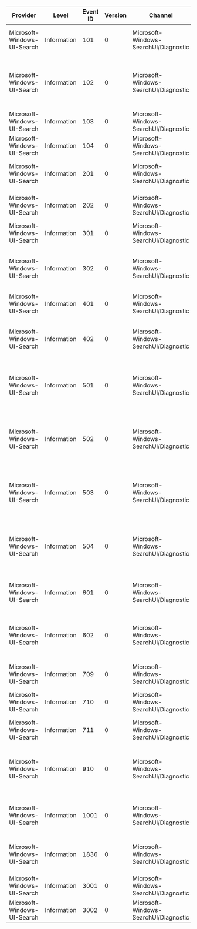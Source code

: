 Provider                     |  Level        |  Event ID  |  Version  |  Channel                                |  Task                                   |  Opcode  |  Keyword  |  Message
-----------------------------|---------------|------------|-----------|-----------------------------------------|-----------------------------------------|----------|-----------|-----------------------------------------------------------------------------------------------
Microsoft-Windows-UI-Search  |  Information  |  101       |  0        |  Microsoft-Windows-SearchUI/Diagnostic  |  XamlViewStartup                        |  Start   |           |  The XAML view {XAMLView} is starting up.
Microsoft-Windows-UI-Search  |  Information  |  102       |  0        |  Microsoft-Windows-SearchUI/Diagnostic  |  XamlViewStartup                        |  Stop    |           |  The XAML view {XAMLView} has completed starting up with result {Result}.
Microsoft-Windows-UI-Search  |  Information  |  103       |  0        |  Microsoft-Windows-SearchUI/Diagnostic  |  Perftrack_SearchPaneViewSetup          |  Start   |           |
Microsoft-Windows-UI-Search  |  Information  |  104       |  0        |  Microsoft-Windows-SearchUI/Diagnostic  |  Perftrack_SearchPaneViewSetup          |  Stop    |           |
Microsoft-Windows-UI-Search  |  Information  |  201       |  0        |  Microsoft-Windows-SearchUI/Diagnostic  |  ASTAThread                             |  Start   |           |  A search thread has started {ThreadID}.
Microsoft-Windows-UI-Search  |  Information  |  202       |  0        |  Microsoft-Windows-SearchUI/Diagnostic  |  ASTAThread                             |  Stop    |           |  A search thread has stopped {ThreadID}.
Microsoft-Windows-UI-Search  |  Information  |  301       |  0        |  Microsoft-Windows-SearchUI/Diagnostic  |  ResourceManager                        |  Start   |           |
Microsoft-Windows-UI-Search  |  Information  |  302       |  0        |  Microsoft-Windows-SearchUI/Diagnostic  |  ResourceManager                        |  Stop    |           |  Resource manager initialization has completed with result {Result}.
Microsoft-Windows-UI-Search  |  Information  |  401       |  0        |  Microsoft-Windows-SearchUI/Diagnostic  |  XAMLContent                            |  Start   |           |
Microsoft-Windows-UI-Search  |  Information  |  402       |  0        |  Microsoft-Windows-SearchUI/Diagnostic  |  XAMLContent                            |  Stop    |           |  The XAML content initialization has completed with result {Result}.
Microsoft-Windows-UI-Search  |  Information  |  501       |  0        |  Microsoft-Windows-SearchUI/Diagnostic  |  ViewServiceInit                        |  Start   |           |  The view service with index {ServiceIndex} has started initialization.
Microsoft-Windows-UI-Search  |  Information  |  502       |  0        |  Microsoft-Windows-SearchUI/Diagnostic  |  ViewServiceInit                        |  Stop    |           |  The view service with index {ServiceIndex} has completed initialization with result {Result}.
Microsoft-Windows-UI-Search  |  Information  |  503       |  0        |  Microsoft-Windows-SearchUI/Diagnostic  |  ViewServiceSubscribe                   |  Start   |           |  The view service with index {ServiceIndex} has started subscription.
Microsoft-Windows-UI-Search  |  Information  |  504       |  0        |  Microsoft-Windows-SearchUI/Diagnostic  |  ViewServiceSubscribe                   |  Stop    |           |  The view service with index {ServiceIndex} has completed with subcription result {Result}.
Microsoft-Windows-UI-Search  |  Information  |  601       |  0        |  Microsoft-Windows-SearchUI/Diagnostic  |  XamlViewShutdown                       |  Start   |           |  The XAML view {XAMLView} is shutting down.
Microsoft-Windows-UI-Search  |  Information  |  602       |  0        |  Microsoft-Windows-SearchUI/Diagnostic  |  XamlViewShutdown                       |  Stop    |           |  The XAML view {XAMLView} has completed shutdown up with result {Result}.
Microsoft-Windows-UI-Search  |  Information  |  709       |  0        |  Microsoft-Windows-SearchUI/Diagnostic  |  XamlHostCreateWindow                   |  Start   |           |
Microsoft-Windows-UI-Search  |  Information  |  710       |  0        |  Microsoft-Windows-SearchUI/Diagnostic  |  XamlHostCreateWindow                   |  Stop    |           |  The host window was created with result {Result}.
Microsoft-Windows-UI-Search  |  Information  |  711       |  0        |  Microsoft-Windows-SearchUI/Diagnostic  |  SearchPane_QueryChanged                |          |           |  Search query has changed: '{QueryString}'
Microsoft-Windows-UI-Search  |  Information  |  910       |  0        |  Microsoft-Windows-SearchUI/Diagnostic  |  TemplateManager_XAMLCallbackException  |          |           |  XAML callback handled exception. Result: {Result}. Message: {Message}.
Microsoft-Windows-UI-Search  |  Information  |  1001      |  0        |  Microsoft-Windows-SearchUI/Diagnostic  |  XamlHostWindow_VisibilityChanged       |          |           |  The XAML host window visibility is now {Visibility}.
Microsoft-Windows-UI-Search  |  Information  |  1836      |  0        |  Microsoft-Windows-SearchUI/Diagnostic  |  GetSearchLaunchModeForWindow_Result    |          |           |  Launch mode for browser is {LaunchMode} (Result {HRESULT}).
Microsoft-Windows-UI-Search  |  Information  |  3001      |  0        |  Microsoft-Windows-SearchUI/Diagnostic  |  PerfTrack_SearchPaneOpen               |  Start   |           |
Microsoft-Windows-UI-Search  |  Information  |  3002      |  0        |  Microsoft-Windows-SearchUI/Diagnostic  |  PerfTrack_SearchPaneOpen               |  Stop    |           |